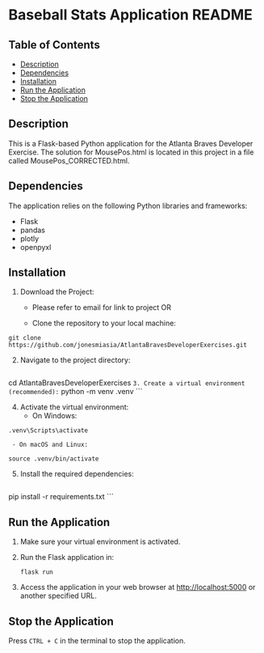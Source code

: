 # Baseball Stats Application README

## Table of Contents

- [Description](#description)
- [Dependencies](#dependencies)
- [Installation](#installation)
- [Run the Application](#run-the-application)
- [Stop the Application](#stop-the-application)

## Description

  This is a Flask-based Python application for the Atlanta Braves Developer Exercise. 
  The solution for MousePos.html is located in this project in a file called MousePos_CORRECTED.html.

## Dependencies

The application relies on the following Python libraries and frameworks:

- Flask
- pandas
- plotly
- openpyxl

## Installation

1. Download the Project:
    - Please refer to email for link to project OR

    - Clone the repository to your local machine:
  ```
  git clone https://github.com/jonesmiasia/AtlantaBravesDeveloperExercises.git
  ```
2. Navigate to the project directory:
    ```
  cd AtlantaBravesDeveloperExercises
    ```
3. Create a virtual environment (recommended):
    ```
  python -m venv .venv
    ```

4. Activate the virtual environment:
     - On Windows:

  ```
  .venv\Scripts\activate
  ```

     - On macOS and Linux:

  ```
  source .venv/bin/activate
  ```

5. Install the required dependencies:

    ```
  pip install -r requirements.txt
    ```


## Run the Application

1. Make sure your virtual environment is activated.
2. Run the Flask application in:

    ```
    flask run
    ```
3. Access the application in your web browser at [http://localhost:5000](http://localhost:5000) or another specified URL.

## Stop the Application
Press `CTRL + C` in the terminal to stop the application.
